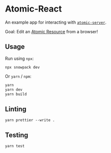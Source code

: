 # Atomic-React

An example app for interacting with [`atomic-server`](https://github.com/joepio/atomic).

Goal: Edit an [Atomic Resource](https://docs.atomicdata.dev/core/concepts.html) from a browser!

## Usage

Run using `npx`:

```
npx snowpack dev
```

Or `yarn` / `npm`:

```sh
yarn
yarn dev
yarn build
```

## Linting

`yarn prettier --write .`

## Testing

`yarn test`
